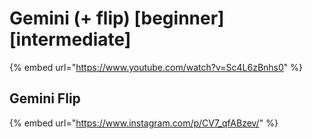 # Gemini (+ flip) \[beginner] \[intermediate]

{% embed url="https://www.youtube.com/watch?v=Sc4L6zBnhs0" %}

## Gemini Flip

{% embed url="https://www.instagram.com/p/CV7_qfABzev/" %}
